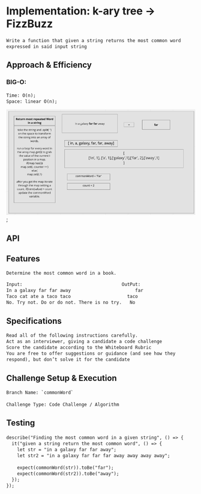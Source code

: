 # Implementation: k-ary tree -> FizzBuzz

```
Write a function that given a string returns the most common word expressed in said input string

```

## Approach & Efficiency

<!-- What approach did you take? Why? What is the Big O space/time for this approach? -->

### BIG-O:

```
Time: O(n);
Space: linear O(n);

```

![whiteboard process](./images/UML.png);

## API

## Features

```
Determine the most common word in a book.
```

```
Input:                                     OutPut:
In a galaxy far far away	                    far
Taco cat ate a taco	taco                     taco
No. Try not. Do or do not. There is no try.	  No

```

## Specifications

```
Read all of the following instructions carefully.
Act as an interviewer, giving a candidate a code challenge
Score the candidate according to the Whiteboard Rubric
You are free to offer suggestions or guidance (and see how they respond), but don’t solve it for the candidate
```

## Challenge Setup & Execution

```
Branch Name: `commonWord`

Challenge Type: Code Challenge / Algorithm
```

## Testing

```
describe("Finding the most common word in a given string", () => {
  it("given a string return the most common word", () => {
    let str = "in a galaxy far far away";
    let str2 = "in a galaxy far far far away away away away";

    expect(commonWord(str)).toBe("far");
    expect(commonWord(str2)).toBe("away");
  });
});
```
